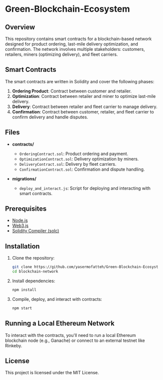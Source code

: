 # Green-Blockchain-Ecosystem

## Overview

This repository contains smart contracts for a blockchain-based network designed for product ordering, last-mile delivery optimization, and confirmation. The network involves multiple stakeholders: customers, retailers, miners (optimizing delivery), and fleet carriers.

## Smart Contracts

The smart contracts are written in Solidity and cover the following phases:
1. **Ordering Product**: Contract between customer and retailer.
2. **Optimization**: Contract between retailer and miner to optimize last-mile delivery.
3. **Delivery**: Contract between retailer and fleet carrier to manage delivery.
4. **Confirmation**: Contract between customer, retailer, and fleet carrier to confirm delivery and handle disputes.

## Files

- **contracts/**
    - `OrderingContract.sol`: Product ordering and payment.
    - `OptimizationContract.sol`: Delivery optimization by miners.
    - `DeliveryContract.sol`: Delivery by fleet carriers.
    - `ConfirmationContract.sol`: Confirmation and dispute handling.
  
- **migrations/**
    - `deploy_and_interact.js`: Script for deploying and interacting with smart contracts.

## Prerequisites

- [Node.js](https://nodejs.org/)
- [Web3.js](https://web3js.readthedocs.io/)
- [Solidity Compiler (solc)](https://soliditylang.org/)

## Installation

1. Clone the repository:
    ```bash
    git clone https://github.com/yasermofatteh/Green-Blockchain-Ecosystem.git
    cd blockchain-network
    ```

2. Install dependencies:
    ```bash
    npm install
    ```

3. Compile, deploy, and interact with contracts:
    ```bash
    npm start
    ```
    
## Running a Local Ethereum Network

To interact with the contracts, you'll need to run a local Ethereum blockchain node (e.g., Ganache) or connect to an external testnet like Rinkeby.

## License

This project is licensed under the MIT License.
